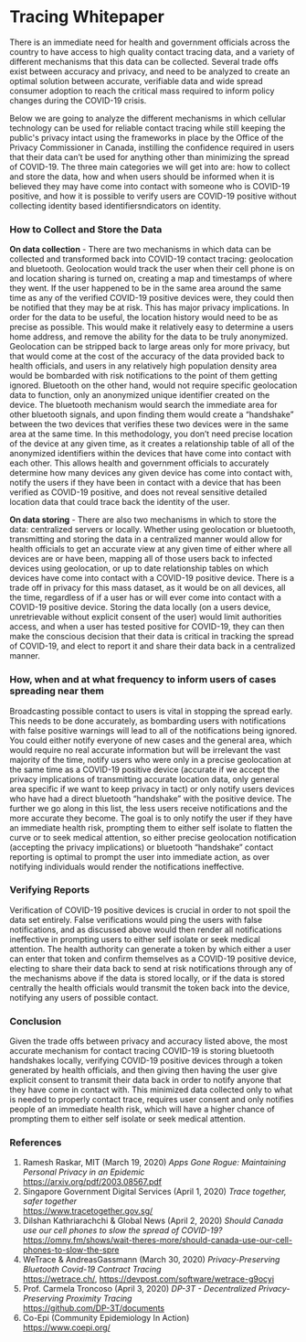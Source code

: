 # Tracing Whitepaper

There is an immediate need for health and government officials across the country to have access to high quality contact tracing data, and a variety of different mechanisms that this data can be collected. Several trade offs exist between accuracy and privacy, and need to be analyzed to create an optimal solution between accurate, verifiable data and wide spread consumer adoption to reach the critical mass required to inform policy changes during the COVID-19 crisis. 

Below we are going to analyze the different mechanisms in which cellular technology can be used for reliable contact tracing while still keeping the public's privacy intact using the frameworks in place by the Office of the Privacy Commissioner in Canada, instilling the confidence required in users that their data can’t be used for anything other than minimizing the spread of COVID-19. The three main categories we will get into are: how to collect and store the data, how and when users should be informed when it is believed they may have come into contact with someone who is COVID-19 positive, and how it is possible to verify users are COVID-19 positive without collecting identity based identifiersndicators on identity.

### How to Collect and Store the Data

**On data collection** - There are two mechanisms in which data can be collected and transformed back into COVID-19 contact tracing: geolocation and bluetooth. Geolocation would track the user when their cell phone is on and location sharing is turned on, creating a map and timestamps of where they went. If the user happened to be in the same area around the same time as any of the verified COVID-19 positive devices were, they could then be notified that they may be at risk. This has major privacy implications. In order for the data to be useful, the location history would need to be as precise as possible. This would make it relatively easy to determine a users home address, and remove the ability for the data to be truly anonymized. Geolocation can be stripped back to large areas only for more privacy, but that would come at the cost of the accuracy of the data provided back to health officials, and users in any relatively high population density area would be bombarded with risk notifications to the point of them getting ignored. Bluetooth on the other hand, would not require specific geolocation data to function, only an anonymized unique identifier created on the device. The bluetooth mechanism would search the immediate area for other bluetooth signals, and upon finding them would create a “handshake” between the two devices that verifies these two devices were in the same area at the same time. In this methodology, you don’t need precise location of the device at any given time, as it creates a relationship table of all of the anonymized identifiers within the devices that have come into contact with each other. This allows health and government officials to accurately determine how many devices any given device has come into contact with, notify the users if they have been in contact with a device that has been verified as COVID-19 positive, and does not reveal sensitive detailed location data that could trace back the identity of the user.

**On data storing** - There are also two mechanisms in which to store the data: centralized servers or locally. Whether using geolocation or bluetooth, transmitting and storing the data in a centralized manner would allow for health officials to get an accurate view at any given time of either where all devices are or have been, mapping all of those users back to infected devices using geolocation, or up to date relationship tables on which devices have come into contact with a COVID-19 positive device. There is a trade off in privacy for this mass dataset, as it would be on all devices, all the time, regardless of if a user has or will ever come into contact with a COVID-19 positive device. Storing the data locally (on a users device, unretrievable without explicit consent of the user) would limit authorities access, and when a user has tested positive for COVID-19, they can then make the conscious decision that their data is critical in tracking the spread of COVID-19, and elect to report it and share their data back in a centralized manner.

### How, when and at what frequency to inform users of cases spreading near them

Broadcasting possible contact to users is vital in stopping the spread early. This needs to be done accurately, as bombarding users with notifications with false positive warnings will lead to all of the notifications being ignored. You could either notify everyone of new cases and the general area, which would require no real accurate information but will be irrelevant the vast majority of the time, notify users who were only in a precise geolocation at the same time as a COVID-19 positive device (accurate if we accept the privacy implications of transmitting accurate location data, only general area specific if we want to keep privacy in tact) or only notify users devices who have had a direct bluetooth “handshake” with the positive device. The further we go along in this list, the less users receive notifications and the more accurate they become. The goal is to only notify the user if they have an immediate health risk, prompting them to either self isolate to flatten the curve or to seek medical attention, so either precise geolocation notification (accepting the privacy implications) or bluetooth “handshake” contact reporting is optimal to prompt the user into immediate action, as over notifying individuals would render the notifications ineffective.

### Verifying Reports

Verification of COVID-19 positive devices is crucial in order to not spoil the data set entirely. False verifications would ping the users with false notifications, and as discussed above would then render all notifications ineffective in prompting users to either self isolate or seek medical attention. The health authority can generate a token by which either a user can enter that token and confirm themselves as a COVID-19 positive device, electing to share their data back to send at risk notifications through any of the mechanisms above if the data is stored locally, or if the data is stored centrally the health officials would transmit the token back into the device, notifying any users of possible contact.

### Conclusion

Given the trade offs between privacy and accuracy listed above, the most accurate mechanism for contact tracing COVID-19 is storing bluetooth handshakes locally, verifying COVID-19 positive devices through a token generated by health officials, and then giving then having the user give explicit consent to transmit their data back in order to notify anyone that they have come in contact with. This minimized data collected only to what is needed to properly contact trace, requires user consent and only notifies people of an immediate health risk, which will have a higher chance of prompting them to either self isolate or seek medical attention.   

### References

1. Ramesh Raskar, MIT (March 19, 2020) _Apps Gone Rogue: Maintaining Personal Privacy in an Epidemic_ \
<https://arxiv.org/pdf/2003.08567.pdf>
2. Singapore Government Digital Services (April 1, 2020) _Trace together, safer together_ \
<https://www.tracetogether.gov.sg/>
3. Dilshan Kathriarachchi & Global News (April 2, 2020) _Should Canada use our cell phones to slow the spread of COVID-19?_ \
<https://omny.fm/shows/wait-theres-more/should-canada-use-our-cell-phones-to-slow-the-spre>
4. WeTrace & AndreasGassmann (March 30, 2020) _Privacy-Preserving Bluetooth Covid-19 Contract Tracing_ \
<https://wetrace.ch/>, <https://devpost.com/software/wetrace-g9ocyi>
5. Prof. Carmela Troncoso (April 3, 2020) _DP-3T - Decentralized Privacy-Preserving Proximity Tracing_ \
<https://github.com/DP-3T/documents>
6. Co-Epi (Community Epidemiology In Action) \
<https://www.coepi.org/>
